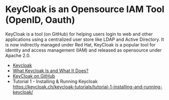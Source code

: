 # KeyCloak is an Opensource IAM Tool (OpenID, Oauth)

KeyCloak is a tool (on GitHub) for helping users login to web and other
applications using a centralized user store like LDAP and Active
Directory. It is now indirectly managed under Red Hat, KeyCloak is a
popular tool for identity and access management (IAM) and released as
opensource under Apache 2.0.

* [Keycloak](https://www.keycloak.org/)
* [What Keycloak Is and What It Does?](https://dzone.com/articles/what-is-keycloak-and-when-it-may-help-you)
* [KeyCloak on GitHub](https://github.com/keycloak/keycloak)
* Tutorial 1 - Installing & Running Keycloak  
  https://keycloak.ch/keycloak-tutorials/tutorial-1-installing-and-running-keycloak/
